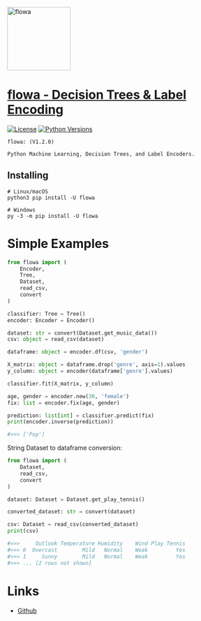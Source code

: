 <a href="https://ibb.co/885w17s](https://i.ibb.co/bdBVcKm/flowa.jpg)"><img src="https://i.ibb.co/bdBVcKm/flowa.jpg" alt="flowa" border="0" width="145"></a>

# [flowa - Decision Trees & Label Encoding](https://pypi.org/project/flowa)
[![License](https://img.shields.io/badge/license-MIT-blue.svg)](https://github.com/flowa/flowa/blob/main/LICENSE)
[![Python Versions](https://img.shields.io/badge/python-3.7%20|%203.8%20|%203.9%20|%203.10%20|%203.11%20|%203.12%20-blue)](https://www.python.org/downloads/)

```
flowa: (V1.2.0)

Python Machine Learning, Decision Trees, and Label Encoders.
```

## Installing
```shell
# Linux/macOS
python3 pip install -U flowa

# Windows
py -3 -m pip install -U flowa
```

# Simple Examples
```python
from flowa import (
    Encoder,
    Tree,
    Dataset,
    read_csv,
    convert
)

classifier: Tree = Tree()
encoder: Encoder = Encoder()

dataset: str = convert(Dataset.get_music_data())
csv: object = read_csv(dataset)

dataframe: object = encoder.df(csv, 'gender')

X_matrix: object = dataframe.drop('genre', axis=1).values
y_column: object = encoder(dataframe['genre'].values)

classifier.fit(X_matrix, y_column)

age, gender = encoder.new(30, 'female')
fix: list = encoder.fix(age, gender)

prediction: list[int] = classifier.predict(fix)
print(encoder.inverse(prediction))

#>>> ['Pop']

```
String Dataset to dataframe conversion:
```python
from flowa import (
    Dataset,
    read_csv,
    convert
)

dataset: Dataset = Dataset.get_play_tennis()

converted_dataset: str = convert(dataset)

csv: Dataset = read_csv(converted_dataset)
print(csv)

#>>>     Outlook Temperature Humidity    Wind Play Tennis
#>>> 0  Overcast        Mild   Normal    Weak         Yes
#>>> 1     Sunny        Mild   Normal    Weak         Yes
#>>> ... [2 rows not shown]
```

# Links
- [Github](https://github.com/flowa-ai)
